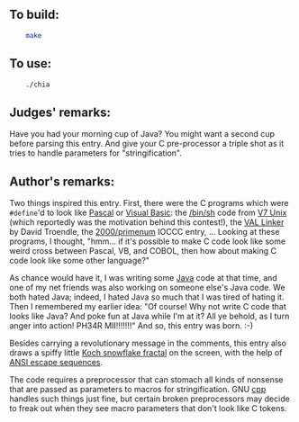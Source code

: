 ## To build:

```sh
    make
```


## To use:

```sh
    ./chia
```


## Judges' remarks:

Have you had your morning cup of Java?  You might want a
second cup before parsing this entry.  And give your C
pre-processor a triple shot as it tries to handle parameters
for "stringification".


## Author's remarks:

Two things inspired this entry. First, there were the C programs which were
`#define`'d to look like [Pascal][] or [Visual Basic][]: the
[/bin/sh](https://en.wikipedia.org/wiki/Bourne_shell) code from [V7
Unix](https://en.wikipedia.org/wiki/Version_7_Unix) (which reportedly was the
motivation behind this contest!), the [VAL
Linker](http://dunfield.classiccmp.org/dos/val_src.zip) by David Troendle, the
[2000/primenum](../../2000/primenum/index.html) IOCCC entry, ... Looking at these
programs, I thought, "hmm... if it's possible to make C code look like some
weird cross between Pascal, VB, and COBOL, then how about making C code look
like some other language?"

As chance would have it, I was writing some [Java][] code at that time, and one of
my net friends was also working on someone else's Java code. We both hated
Java; indeed, I hated Java so much that I was tired of hating it. Then I
remembered my earlier idea: "Of course! Why not write C code that looks like
Java? And poke fun at Java while I'm at it? All ye behold, as I turn anger
into action! PH34R MII!!!!!!!" And so, this entry was born. :-)

Besides carrying a revolutionary message in the comments, this entry also
draws a spiffy little [Koch snowflake
fractal](https://en.wikipedia.org/wiki/Koch_snowflake) on the screen, with the help of
[ANSI escape sequences](https://en.wikipedia.org/wiki/ANSI_escape_code).

The code requires a preprocessor that can stomach all kinds of nonsense that
are passed as parameters to macros for stringification. GNU
[cpp](https://en.wikipedia.org/wiki/C_preprocessor) handles such
things just fine, but certain broken preprocessors may decide to freak out
when they see macro parameters that don't look like C tokens.

[Pascal]: https://en.wikipedia.org/wiki/Pascal_(programming_language)
[Visual Basic]: https://en.wikipedia.org/wiki/Visual_Basic_(classic)
[Java]: https://en.wikipedia.org/wiki/Java_(programming_language)


<!--

    Copyright © 1984-2024 by Landon Curt Noll. All Rights Reserved.

    You are free to share and adapt this file under the terms of this license:

	Creative Commons Attribution-ShareAlike 4.0 International (CC BY-SA 4.0)

    For more information, see:

	https://creativecommons.org/licenses/by-sa/4.0/

-->

